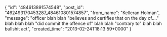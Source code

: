  {
   "id": "484613891574548",
   "post_id": "462493170453287_484610801574857",
   "from_name": "Kelleran Holman",
   "message": "officer blah blah \"believes and certifies that on the day of....\" blah blah blah \"did commit the offence of\" blah blah \"contrary to\" blah blah bullshit act",
   "created_time": "2013-02-24T18:13:59+0000"
 }
